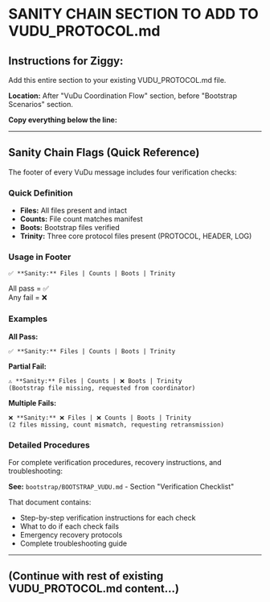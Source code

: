 # SANITY CHAIN SECTION TO ADD TO VUDU_PROTOCOL.md

## Instructions for Ziggy:
Add this entire section to your existing VUDU_PROTOCOL.md file.

**Location:** After "VuDu Coordination Flow" section, before "Bootstrap Scenarios" section.

**Copy everything below the line:**

---

## Sanity Chain Flags (Quick Reference)

The footer of every VuDu message includes four verification checks:

### Quick Definition
- **Files:** All files present and intact
- **Counts:** File count matches manifest
- **Boots:** Bootstrap files verified
- **Trinity:** Three core protocol files present (PROTOCOL, HEADER, LOG)

### Usage in Footer
```
✅ **Sanity:** Files | Counts | Boots | Trinity
```

All pass = ✅  
Any fail = ❌

### Examples

**All Pass:**
```
✅ **Sanity:** Files | Counts | Boots | Trinity
```

**Partial Fail:**
```
⚠️ **Sanity:** Files | Counts | ❌ Boots | Trinity
(Bootstrap file missing, requested from coordinator)
```

**Multiple Fails:**
```
❌ **Sanity:** ❌ Files | ❌ Counts | Boots | Trinity
(2 files missing, count mismatch, requesting retransmission)
```

### Detailed Procedures
For complete verification procedures, recovery instructions, and troubleshooting:

**See:** `bootstrap/BOOTSTRAP_VUDU.md` - Section "Verification Checklist"

That document contains:
- Step-by-step verification instructions for each check
- What to do if each check fails
- Emergency recovery protocols
- Complete troubleshooting guide

---

## (Continue with rest of existing VUDU_PROTOCOL.md content...)
